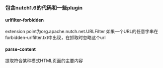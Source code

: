 <h3>包含nutch1.6的代码和一些plugin</h3>
<h4>urlfilter-forbidden</h4>
extension point为org.apache.nutch.net.URLFilter
如果一个URL的任意字串在forbidden-urlfilter.txt中出现，在抓取时忽略这个url

<h4>parse-content</h4>
提取符合某种模式HTML页面的主要内容
